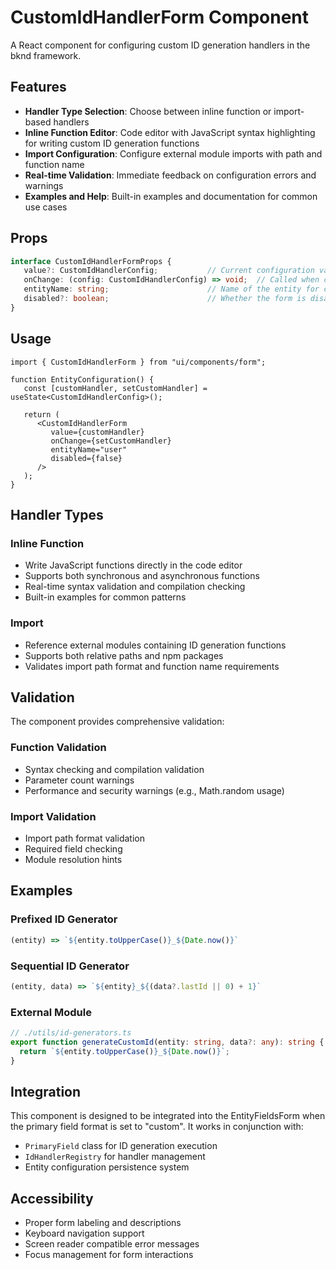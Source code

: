 # CustomIdHandlerForm Component

A React component for configuring custom ID generation handlers in the bknd framework.

## Features

- **Handler Type Selection**: Choose between inline function or import-based handlers
- **Inline Function Editor**: Code editor with JavaScript syntax highlighting for writing custom ID generation functions
- **Import Configuration**: Configure external module imports with path and function name
- **Real-time Validation**: Immediate feedback on configuration errors and warnings
- **Examples and Help**: Built-in examples and documentation for common use cases

## Props

```typescript
interface CustomIdHandlerFormProps {
   value?: CustomIdHandlerConfig;           // Current configuration value
   onChange: (config: CustomIdHandlerConfig) => void;  // Called when configuration changes
   entityName: string;                      // Name of the entity for context
   disabled?: boolean;                      // Whether the form is disabled
}
```

## Usage

```tsx
import { CustomIdHandlerForm } from "ui/components/form";

function EntityConfiguration() {
   const [customHandler, setCustomHandler] = useState<CustomIdHandlerConfig>();

   return (
      <CustomIdHandlerForm
         value={customHandler}
         onChange={setCustomHandler}
         entityName="user"
         disabled={false}
      />
   );
}
```

## Handler Types

### Inline Function
- Write JavaScript functions directly in the code editor
- Supports both synchronous and asynchronous functions
- Real-time syntax validation and compilation checking
- Built-in examples for common patterns

### Import
- Reference external modules containing ID generation functions
- Supports both relative paths and npm packages
- Validates import path format and function name requirements

## Validation

The component provides comprehensive validation:

### Function Validation
- Syntax checking and compilation validation
- Parameter count warnings
- Performance and security warnings (e.g., Math.random usage)

### Import Validation
- Import path format validation
- Required field checking
- Module resolution hints

## Examples

### Prefixed ID Generator
```javascript
(entity) => `${entity.toUpperCase()}_${Date.now()}`
```

### Sequential ID Generator
```javascript
(entity, data) => `${entity}_${(data?.lastId || 0) + 1}`
```

### External Module
```typescript
// ./utils/id-generators.ts
export function generateCustomId(entity: string, data?: any): string {
  return `${entity.toUpperCase()}_${Date.now()}`;
}
```

## Integration

This component is designed to be integrated into the EntityFieldsForm when the primary field format is set to "custom". It works in conjunction with:

- `PrimaryField` class for ID generation execution
- `IdHandlerRegistry` for handler management
- Entity configuration persistence system

## Accessibility

- Proper form labeling and descriptions
- Keyboard navigation support
- Screen reader compatible error messages
- Focus management for form interactions